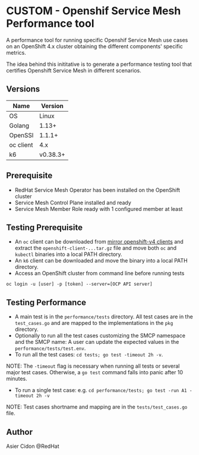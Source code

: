 # CUSTOM - Openshif Service Mesh Performance tool

A performance tool for running specific Openshif Service Mesh use cases on an OpenShift 4.x cluster obtaining the different components' specific metrics.

The idea behind this inititative is to generate a performance testing tool that certifies Openshift Service Mesh in different scenarios. 

## Versions

| Name      | Version  |
| --------- | -------- |
| OS        | Linux    |
| Golang    | 1.13+    |
| OpenSSl   | 1.1.1+   |
| oc client | 4.x      |
| k6        | v0.38.3+ |

## Prerequisite

* RedHat Service Mesh Operator has been installed on the OpenShift cluster
* Service Mesh Control Plane installed and ready 
* Service Mesh Member Role ready with 1 configured member at least

## Testing Prerequisite

* An `oc` client can be downloaded from [mirror openshift-v4 clients](https://mirror.openshift.com/pub/openshift-v4/clients/ocp/latest/) and extract the `openshift-client-...tar.gz` file and move both `oc` and `kubectl` binaries into a local PATH directory.
* An `k6` client can be downloaded and move the binary into a local PATH directory.
* Access an OpenShift cluster from command line before running tests 

```$bash
oc login -u [user] -p [token] --server=[OCP API server]
```

## Testing Performance

* A main test is in the `performance/tests` directory. All test cases are in the `test_cases.go` and are mapped to the implementations in the `pkg` directory.
* Optionally to run all the test cases customizing the SMCP namespace and the SMCP name: A user can update the expected values in the `performance/tests/test.env`.
* To run all the test cases: `cd tests; go test -timeout 2h -v`.

NOTE: The `-timeout` flag is necessary when running all tests or several major test cases. Otherwise, a `go test` command falls into panic after 10 minutes.

* To run a single test case: e.g. `cd performance/tests; go test -run A1 -timeout 2h -v`

NOTE: Test cases shortname and mapping are in the `tests/test_cases.go` file.

## Author

Asier Cidon @RedHat


